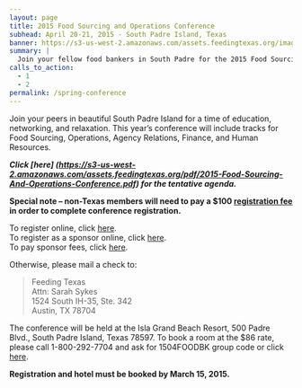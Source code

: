 ```yaml
---
layout: page
title: 2015 Food Sourcing and Operations Conference
subhead: April 20-21, 2015 - South Padre Island, Texas
banner: https://s3-us-west-2.amazonaws.com/assets.feedingtexas.org/images/banners/banner-02.jpg
summary: |
  Join your fellow food bankers in South Padre for the 2015 Food Sourcing and Operations Conference. 
calls_to_action:
  - 1
  - 2
permalink: /spring-conference
---
```

Join your peers in beautiful South Padre Island for a time of education, networking, and relaxation.  This year’s conference will include tracks for Food Sourcing, Operations, Agency Relations, Finance, and Human Resources.

***Click [here] (https://s3-us-west-2.amazonaws.com/assets.feedingtexas.org/pdf/2015-Food-Sourcing-And-Operations-Conference.pdf) for the tentative agenda.***

**Special note – non-Texas members will need to pay a $100 [registration fee](http://bit.ly/1ETra1v) in order to complete conference registration.**   

To register online, click [here](http://bit.ly/1D65q0e).   
To register as a sponsor online, click [here](http://bit.ly/1ABDIsY).    
To pay sponsor fees, click [here](http://bit.ly/1EMqg75).

Otherwise, please mail a check to:   
> Feeding Texas   
> Attn: Sarah Sykes   
> 1524 South IH-35, Ste. 342   
> Austin, TX 78704   

The conference will be held at the Isla Grand Beach Resort, 500 Padre Blvd., South Padre Island, Texas 78597.
To book a room at the $86 rate, please call 1-800-292-7704 and ask for 1504FOODBK group code or click [here](http://bit.ly/1KywPIO). 

**Registration and hotel must be booked by March 15, 2015.**
